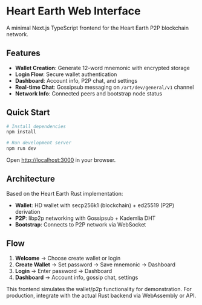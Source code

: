 # Heart Earth Web Interface

A minimal Next.js TypeScript frontend for the Heart Earth P2P blockchain network.

## Features

- **Wallet Creation**: Generate 12-word mnemonic with encrypted storage
- **Login Flow**: Secure wallet authentication 
- **Dashboard**: Account info, P2P chat, and settings
- **Real-time Chat**: Gossipsub messaging on `/art/dev/general/v1` channel
- **Network Info**: Connected peers and bootstrap node status

## Quick Start

```bash
# Install dependencies
npm install

# Run development server
npm run dev
```

Open [http://localhost:3000](http://localhost:3000) in your browser.

## Architecture

Based on the Heart Earth Rust implementation:
- **Wallet**: HD wallet with secp256k1 (blockchain) + ed25519 (P2P) derivation
- **P2P**: libp2p networking with Gossipsub + Kademlia DHT
- **Bootstrap**: Connects to P2P network via WebSocket

## Flow

1. **Welcome** → Choose create wallet or login
2. **Create Wallet** → Set password → Save mnemonic → Dashboard  
3. **Login** → Enter password → Dashboard
4. **Dashboard** → Account info, gossip chat, settings

This frontend simulates the wallet/p2p functionality for demonstration. For production, integrate with the actual Rust backend via WebAssembly or API.